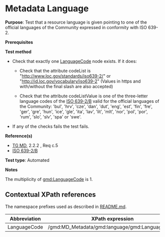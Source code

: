 # Metadata Language

**Purpose**: Test that a resource language is given pointing to one of the official languages of the Community expressed in conformity with ISO 639-2.

**Prerequisites**

**Test method**

* Check that exactly one [LanguageCode](#langcode) node exists. If it does:

    * Check that the attribute codeList is "http://www.loc.gov/standards/iso639-2/" or "http://id.loc.gov/vocabulary/iso639-2" (Values in https and with/without the final slash are also accepted)

    * Check that the attribute codeListValue is one of the three-letter language codes of the [ISO 639-2/B](./README.md#ref_ISO_639_2) valid for the official languages of the Community: 'bul', 'hrv', 'cze', 'dan', 'dut', 'eng', 'est', 'fin', 'fre', 'ger', 'gre', 'hun', 'ice', 'gle', 'ita', 'lav', 'lit', 'mlt', 'nor', 'pol', 'por', 'rum', 'slo', 'slv', 'spa' or 'swe'.
    
* If any of the checks fails the test fails.

**Reference(s)**	 

* [TG MD](./README.md#ref_TG_MD), 2.2.2 , Req c.5
* [ISO 639-2/B](./README.md#ref_ISO_639_2)

**Test type**: Automated

**Notes**

The multiplicity of [gmd:LanguageCode](#langcode) is 1.

## Contextual XPath references

The namespace prefixes used as described in [README.md](./README.md#namespaces).

Abbreviation                                   |  XPath expression
-----------------------------------------------| -------------------------------------------------------------------------
<a name="langcode"></a> LanguageCode  | /gmd:MD_Metadata/gmd:language/gmd:LanguageCode
